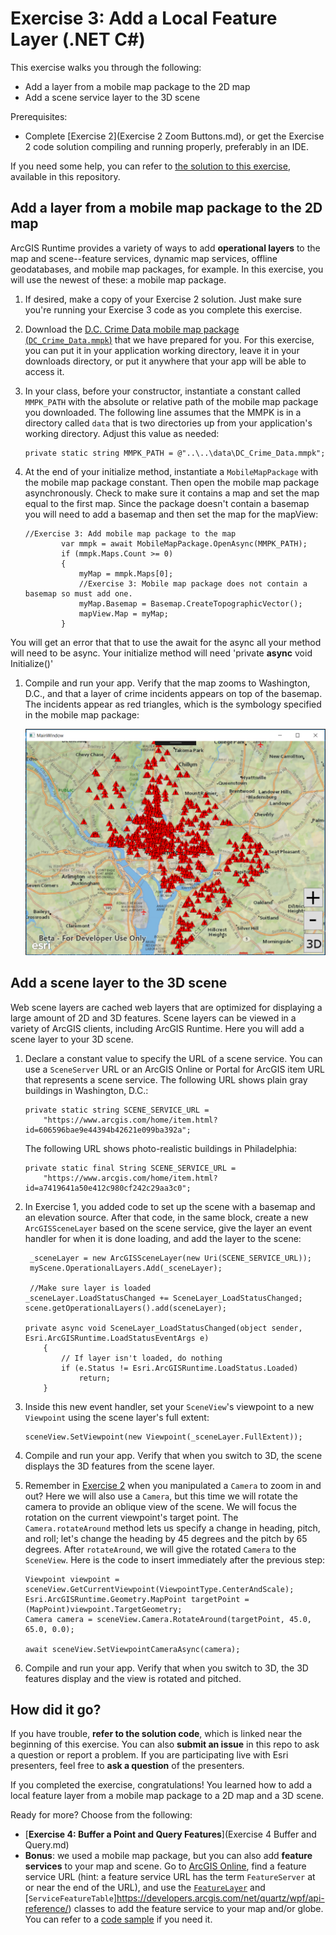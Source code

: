 # Exercise 3: Add a Local Feature Layer (.NET C#)

This exercise walks you through the following:
- Add a layer from a mobile map package to the 2D map
- Add a scene service layer to the 3D scene

Prerequisites:
- Complete [Exercise 2](Exercise 2 Zoom Buttons.md), or get the Exercise 2 code solution compiling and running properly, preferably in an IDE.

If you need some help, you can refer to [the solution to this exercise](../../solutions/dotNETWPF/Ex3_LocalFeatureLayer), available in this repository.

## Add a layer from a mobile map package to the 2D map

ArcGIS Runtime provides a variety of ways to add **operational layers** to the map and scene--feature services, dynamic map services, offline geodatabases, and mobile map packages, for example. In this exercise, you will use the newest of these: a mobile map package.

1. If desired, make a copy of your Exercise 2 solution. Just make sure you're running your Exercise 3 code as you complete this exercise.
1. Download the [D.C. Crime Data mobile map package (`DC_Crime_Data.mmpk`)](../../data/DC_Crime_Data.mmpk) that we have prepared for you. For this exercise, you can put it in your application working directory, leave it in your downloads directory, or put it anywhere that your app will be able to access it.
1. In your class, before your constructor, instantiate a constant called `MMPK_PATH` with the absolute or relative path of the mobile map package you downloaded. The following line assumes that the MMPK is in a directory called `data` that is two directories up from your application's working directory. Adjust this value as needed:

    ```
    private static string MMPK_PATH = @"..\..\data\DC_Crime_Data.mmpk";
    ```
    
1. At the end of your initialize method, instantiate a `MobileMapPackage` with the mobile map package constant. Then open the mobile map package asynchronously.  Check to make sure it contains a map and set the map equal to the first map.  Since the package doesn't contain a basemap you will need to add a basemap and then set the map for the mapView:

    ```
    //Exercise 3: Add mobile map package to the map
            var mmpk = await MobileMapPackage.OpenAsync(MMPK_PATH);
            if (mmpk.Maps.Count >= 0)
            {
                myMap = mmpk.Maps[0];
                //Exercise 3: Mobile map package does not contain a basemap so must add one.
                myMap.Basemap = Basemap.CreateTopographicVector();
                mapView.Map = myMap;
            }
    ```
  You will get an error that that to use the await for the async all your method will need to be async.  Your initialize method will need 'private **async** void Initialize()'
  
1. Compile and run your app. Verify that the map zooms to Washington, D.C., and that a layer of crime incidents appears on top of the basemap. The incidents appear as red triangles, which is the symbology specified in the mobile map package:

    ![Mobile map package layer](05-mmpk-layer.png)

## Add a scene layer to the 3D scene

Web scene layers are cached web layers that are optimized for displaying a large amount of 2D and 3D features. Scene layers can be viewed in a variety of ArcGIS clients, including ArcGIS Runtime. Here you will add a scene layer to your 3D scene.

1. Declare a constant value to specify the URL of a scene service. You can use a `SceneServer` URL or an ArcGIS Online or Portal for ArcGIS item URL that represents a scene service. The following URL shows plain gray buildings in Washington, D.C.:

    ```
    private static string SCENE_SERVICE_URL =
        "https://www.arcgis.com/home/item.html?id=606596bae9e44394b42621e099ba392a";
    ```

    The following URL shows photo-realistic buildings in Philadelphia:
    
    ```
    private static final String SCENE_SERVICE_URL =
        "https://www.arcgis.com/home/item.html?id=a7419641a50e412c980cf242c29aa3c0";
    ```

1. In Exercise 1, you added code to set up the scene with a basemap and an elevation source. After that code, in the same block, create a new `ArcGISSceneLayer` based on the scene service, give the layer an event handler for when it is done loading, and add the layer to the scene:

    ```
     _sceneLayer = new ArcGISSceneLayer(new Uri(SCENE_SERVICE_URL));
     myScene.OperationalLayers.Add(_sceneLayer);

     //Make sure layer is loaded
    _sceneLayer.LoadStatusChanged += SceneLayer_LoadStatusChanged;
    scene.getOperationalLayers().add(sceneLayer);
    
    private async void SceneLayer_LoadStatusChanged(object sender, Esri.ArcGISRuntime.LoadStatusEventArgs e)
        {
            // If layer isn't loaded, do nothing
            if (e.Status != Esri.ArcGISRuntime.LoadStatus.Loaded)
                return;
        }
    ```
    
1. Inside this new event handler, set your `SceneView`'s viewpoint to a new `Viewpoint` using the scene layer's full extent:

    ```
    sceneView.SetViewpoint(new Viewpoint(_sceneLayer.FullExtent));
    ```
    
1. Compile and run your app. Verify that when you switch to 3D, the scene displays the 3D features from the scene layer.
    
1. Remember in [Exercise 2](Exercise%202%20Zoom%20Buttons.md#zoom-in-and-out-on-the-map-and-the-scene) when you manipulated a `Camera` to zoom in and out? Here we will also use a `Camera`, but this time we will rotate the camera to provide an oblique view of the scene. We will focus the rotation on the current viewpoint's target point. The `Camera.rotateAround` method lets us specify a change in heading, pitch, and roll; let's change the heading by 45 degrees and the pitch by 65 degrees. After `rotateAround`, we will give the rotated `Camera` to the `SceneView`. Here is the code to insert immediately after the previous step:

    ```
   Viewpoint viewpoint = sceneView.GetCurrentViewpoint(ViewpointType.CenterAndScale);
   Esri.ArcGISRuntime.Geometry.MapPoint targetPoint = (MapPoint)viewpoint.TargetGeometry;
   Camera camera = sceneView.Camera.RotateAround(targetPoint, 45.0, 65.0, 0.0);

   await sceneView.SetViewpointCameraAsync(camera);
    ```

1. Compile and run your app. Verify that when you switch to 3D, the 3D features display and the view is rotated and pitched.

    
## How did it go?

If you have trouble, **refer to the solution code**, which is linked near the beginning of this exercise. You can also **submit an issue** in this repo to ask a question or report a problem. If you are participating live with Esri presenters, feel free to **ask a question** of the presenters.

If you completed the exercise, congratulations! You learned how to add a local feature layer from a mobile map package to a 2D map and a 3D scene.

Ready for more? Choose from the following:

- [**Exercise 4: Buffer a Point and Query Features**](Exercise 4 Buffer and Query.md)
- **Bonus**: we used a mobile map package, but you can also add **feature services** to your map and scene. Go to [ArcGIS Online](http://www.arcgis.com/home/index.html), find a feature service URL (hint: a feature service URL has the term `FeatureServer` at or near the end of the URL), and use the [`FeatureLayer`](https://developers.arcgis.com/net/quartz/wpf/api-reference/) and [`ServiceFeatureTable`]https://developers.arcgis.com/net/quartz/wpf/api-reference/) classes to add the feature service to your map and/or globe. You can refer to a [code sample](https://developers.arcgis.com/net/quartz/sample-code/featurelayerurl.htm) if you need it. 
